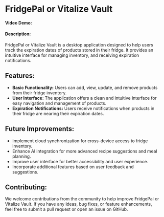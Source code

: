 # FridgePal or Vitalize Vault
#### Video Demo:  [<URL HERE>](https://youtu.be/9W01m-UV75w)
#### Description:
FridgePal or Vitalize Vault is a desktop application designed to help users track the expiration dates of products stored in their fridge. It provides an intuitive interface for managing inventory, and receiving expiration notifications.

## Features:
- **Basic Functionality:** Users can add, view, update, and remove products from their fridge inventory.
- **User Interface:** The application offers a clean and intuitive interface for easy navigation and management of products.
- **Expiration Notifications:** Users receive notifications when products in their fridge are nearing their expiration dates.

## Future Improvements:
- Implement cloud synchronization for cross-device access to fridge inventory.
- Enhance AI integration for more advanced recipe suggestions and meal planning.
- Improve user interface for better accessibility and user experience.
- Incorporate additional features based on user feedback and suggestions.

## Contributing:
We welcome contributions from the community to help improve FridgePal or Vitalize Vault. If you have any ideas, bug fixes, or feature enhancements, feel free to submit a pull request or open an issue on GitHub.
